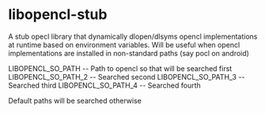 libopencl-stub
==============

A stub opecl library that dynamically dlopen/dlsyms opencl implementations at runtime based on environment variables. Will be useful when opencl implementations are installed in non-standard paths (say pocl on android)

 LIBOPENCL_SO_PATH      -- Path to opencl so that will be searched first
 LIBOPENCL_SO_PATH_2    -- Searched second
 LIBOPENCL_SO_PATH_3    -- Searched third
 LIBOPENCL_SO_PATH_4    -- Searched fourth

Default paths will be searched otherwise

